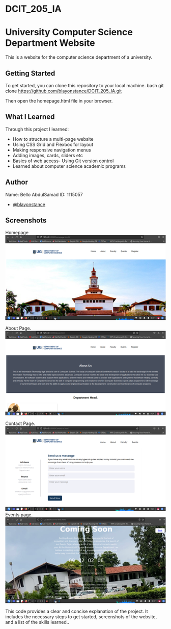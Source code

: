 
# DCIT_205_IA
# University Computer Science Department Website

This is a website for the computer science department of a university.

## Getting Started

To get started, you can clone this repository to your local machine.
bash
git clone https://github.com/blayonstance/DCIT_205_IA.git

Then open the homepage.html file in your browser.


## What I Learned
Through this project I learned:
- How to structure a multi-page website
- Using CSS Grid and Flexbox for layout
- Making responsive navigation menus
- Adding images, cards, sliders etc
- Basics of web access- Using Git version control
- Learned about computer science academic programs
## Author
Name: Bello AbdulSamad
ID: 1115057
- [@blayonstance](https://github.com/blayonstance/)
## Screenshots
<!--DELIMITER-->
Homepage
![App Screenshot](Screenshot_2023-11-27_08-37-15.png)

About Page.
![App Screenshot](abttt.png)

Contact Page.
![App Screenshot](Screenshot_2023-11-27_09-23-15.png)
Events page.
![App Screenshot](Screenshot_2023-11-27_08-38-01.png)

This code provides a clear and concise explanation of the project. It includes the necessary steps to get started, screenshots of the website, and a list of the skills learned..</s>